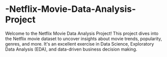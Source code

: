 # -Netflix-Movie-Data-Analysis-Project
Welcome to the Netflix Movie Data Analysis Project! This project dives into the Netflix movie dataset to uncover insights about movie trends, popularity, genres, and more. It's an excellent exercise in Data Science, Exploratory Data Analysis (EDA), and data-driven business decision making.
